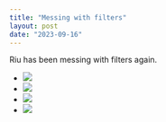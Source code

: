 ```yaml
---
title: "Messing with filters"
layout: post
date: "2023-09-16"
---
```


Riu has been messing with filters again.

- ![](/assets/images/2023/20230916_174125-407x1024.jpg)
- ![](/assets/images/2023/20230916_173927-645x1024.jpg)
- ![](/assets/images/2023/20230916_173647-614x1024.jpg)
- ![](/assets/images/2023/20230916_173341-607x1024.jpg)
